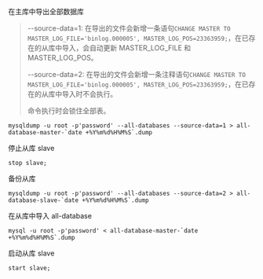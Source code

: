 在主库中导出全部数据库

> --source-data=1:  在导出的文件会新增一条语句`CHANGE MASTER TO MASTER_LOG_FILE='binlog.000005', MASTER_LOG_POS=23363959;`，在已存在的从库中导入，会自动更新 MASTER_LOG_FILE 和 MASTER_LOG_POS。
>
> --source-data=2:   在导出的文件会新增一条注释语句`CHANGE MASTER TO MASTER_LOG_FILE='binlog.000005', MASTER_LOG_POS=23363959;`，在已存在的从库中导入时不会执行。
>
> 命令执行时会锁住全部表。

```
mysqldump -u root -p'password' --all-databases --source-data=1 > all-database-master-`date +%Y%m%d%H%M%S`.dump
```

停止从库 slave

```
stop slave;
```

备份从库

```
mysqldump -u root -p'password' --all-databases --source-data=2 > all-database-slave-`date +%Y%m%d%H%M%S`.dump
```

在从库中导入 all-database

```
mysql -u root -p'password' < all-database-master-`date +%Y%m%d%H%M%S`.dump
```

启动从库 slave

```
start slave;
```